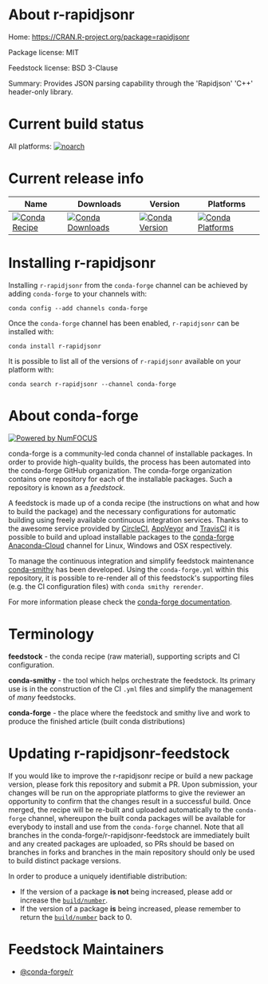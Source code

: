 <!--
# -*- mode: jinja -*-
-->

About r-rapidjsonr
==================

Home: https://CRAN.R-project.org/package=rapidjsonr

Package license: MIT

Feedstock license: BSD 3-Clause

Summary: Provides JSON parsing capability through the 'Rapidjson' 'C++' header-only library. 



Current build status
====================

All platforms:
[![noarch](https://img.shields.io/circleci/project/github/conda-forge/r-rapidjsonr-feedstock/master.svg?label=noarch)](https://circleci.com/gh/conda-forge/r-rapidjsonr-feedstock)

Current release info
====================

| Name | Downloads | Version | Platforms |
| --- | --- | --- | --- |
| [![Conda Recipe](https://img.shields.io/badge/recipe-r--rapidjsonr-green.svg)](https://anaconda.org/conda-forge/r-rapidjsonr) | [![Conda Downloads](https://img.shields.io/conda/dn/conda-forge/r-rapidjsonr.svg)](https://anaconda.org/conda-forge/r-rapidjsonr) | [![Conda Version](https://img.shields.io/conda/vn/conda-forge/r-rapidjsonr.svg)](https://anaconda.org/conda-forge/r-rapidjsonr) | [![Conda Platforms](https://img.shields.io/conda/pn/conda-forge/r-rapidjsonr.svg)](https://anaconda.org/conda-forge/r-rapidjsonr) |

Installing r-rapidjsonr
=======================

Installing `r-rapidjsonr` from the `conda-forge` channel can be achieved by adding `conda-forge` to your channels with:

```
conda config --add channels conda-forge
```

Once the `conda-forge` channel has been enabled, `r-rapidjsonr` can be installed with:

```
conda install r-rapidjsonr
```

It is possible to list all of the versions of `r-rapidjsonr` available on your platform with:

```
conda search r-rapidjsonr --channel conda-forge
```


About conda-forge
=================

[![Powered by NumFOCUS](https://img.shields.io/badge/powered%20by-NumFOCUS-orange.svg?style=flat&colorA=E1523D&colorB=007D8A)](http://numfocus.org)

conda-forge is a community-led conda channel of installable packages.
In order to provide high-quality builds, the process has been automated into the
conda-forge GitHub organization. The conda-forge organization contains one repository
for each of the installable packages. Such a repository is known as a *feedstock*.

A feedstock is made up of a conda recipe (the instructions on what and how to build
the package) and the necessary configurations for automatic building using freely
available continuous integration services. Thanks to the awesome service provided by
[CircleCI](https://circleci.com/), [AppVeyor](https://www.appveyor.com/)
and [TravisCI](https://travis-ci.org/) it is possible to build and upload installable
packages to the [conda-forge](https://anaconda.org/conda-forge)
[Anaconda-Cloud](https://anaconda.org/) channel for Linux, Windows and OSX respectively.

To manage the continuous integration and simplify feedstock maintenance
[conda-smithy](https://github.com/conda-forge/conda-smithy) has been developed.
Using the ``conda-forge.yml`` within this repository, it is possible to re-render all of
this feedstock's supporting files (e.g. the CI configuration files) with ``conda smithy rerender``.

For more information please check the [conda-forge documentation](https://conda-forge.org/docs/).

Terminology
===========

**feedstock** - the conda recipe (raw material), supporting scripts and CI configuration.

**conda-smithy** - the tool which helps orchestrate the feedstock.
                   Its primary use is in the construction of the CI ``.yml`` files
                   and simplify the management of *many* feedstocks.

**conda-forge** - the place where the feedstock and smithy live and work to
                  produce the finished article (built conda distributions)


Updating r-rapidjsonr-feedstock
===============================

If you would like to improve the r-rapidjsonr recipe or build a new
package version, please fork this repository and submit a PR. Upon submission,
your changes will be run on the appropriate platforms to give the reviewer an
opportunity to confirm that the changes result in a successful build. Once
merged, the recipe will be re-built and uploaded automatically to the
`conda-forge` channel, whereupon the built conda packages will be available for
everybody to install and use from the `conda-forge` channel.
Note that all branches in the conda-forge/r-rapidjsonr-feedstock are
immediately built and any created packages are uploaded, so PRs should be based
on branches in forks and branches in the main repository should only be used to
build distinct package versions.

In order to produce a uniquely identifiable distribution:
 * If the version of a package **is not** being increased, please add or increase
   the [``build/number``](https://conda.io/docs/user-guide/tasks/build-packages/define-metadata.html#build-number-and-string).
 * If the version of a package **is** being increased, please remember to return
   the [``build/number``](https://conda.io/docs/user-guide/tasks/build-packages/define-metadata.html#build-number-and-string)
   back to 0.

Feedstock Maintainers
=====================

* [@conda-forge/r](https://github.com/conda-forge/r/)

